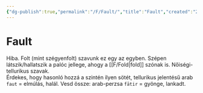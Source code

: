 ```yaml
---
{"dg-publish":true,"permalink":"/F/Fault/","title":"Fault","created":"2023-10-10T10:48","updated":"2025-07-03T01:13"}
---
```



# Fault

Hiba. Folt (mint szégyenfolt) szavunk ez egy az egyben. Szépen látszik/hallatszik a palóc jellege, ahogy a [[F/Fold\|fold]] szónak is. Nőiségi-tellurikus szavak.  
Érdekes, hogy hasonló hozzá a szintén ilyen sötét, tellurikus jelentésű arab `faut` = elmúlás, halál. Vesd össze: arab-perzsa `fātir` = gyönge, lankadt.  